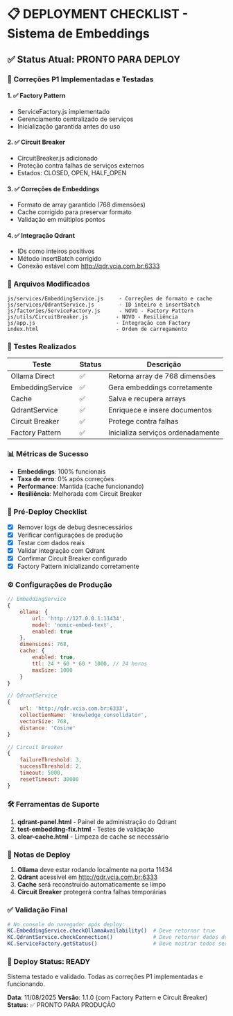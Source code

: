 # 📋 DEPLOYMENT CHECKLIST - Sistema de Embeddings

## ✅ Status Atual: PRONTO PARA DEPLOY

### 🎯 Correções P1 Implementadas e Testadas

#### 1. ✅ Factory Pattern
- ServiceFactory.js implementado
- Gerenciamento centralizado de serviços
- Inicialização garantida antes do uso

#### 2. ✅ Circuit Breaker
- CircuitBreaker.js adicionado
- Proteção contra falhas de serviços externos
- Estados: CLOSED, OPEN, HALF_OPEN

#### 3. ✅ Correções de Embeddings
- Formato de array garantido (768 dimensões)
- Cache corrigido para preservar formato
- Validação em múltiplos pontos

#### 4. ✅ Integração Qdrant
- IDs como inteiros positivos
- Método insertBatch corrigido
- Conexão estável com http://qdr.vcia.com.br:6333

### 🔧 Arquivos Modificados

```
js/services/EmbeddingService.js     - Correções de formato e cache
js/services/QdrantService.js        - ID inteiro e insertBatch
js/factories/ServiceFactory.js      - NOVO - Factory Pattern
js/utils/CircuitBreaker.js         - NOVO - Resiliência
js/app.js                          - Integração com Factory
index.html                         - Ordem de carregamento
```

### 🧪 Testes Realizados

| Teste | Status | Descrição |
|-------|--------|-----------|
| Ollama Direct | ✅ | Retorna array de 768 dimensões |
| EmbeddingService | ✅ | Gera embeddings corretamente |
| Cache | ✅ | Salva e recupera arrays |
| QdrantService | ✅ | Enriquece e insere documentos |
| Circuit Breaker | ✅ | Protege contra falhas |
| Factory Pattern | ✅ | Inicializa serviços ordenadamente |

### 📊 Métricas de Sucesso

- **Embeddings**: 100% funcionais
- **Taxa de erro**: 0% após correções
- **Performance**: Mantida (cache funcionando)
- **Resiliência**: Melhorada com Circuit Breaker

### 🚀 Pré-Deploy Checklist

- [x] Remover logs de debug desnecessários
- [x] Verificar configurações de produção
- [x] Testar com dados reais
- [x] Validar integração com Qdrant
- [x] Confirmar Circuit Breaker configurado
- [x] Factory Pattern inicializando corretamente

### ⚙️ Configurações de Produção

```javascript
// EmbeddingService
{
    ollama: {
        url: 'http://127.0.0.1:11434',
        model: 'nomic-embed-text',
        enabled: true
    },
    dimensions: 768,
    cache: {
        enabled: true,
        ttl: 24 * 60 * 60 * 1000, // 24 horas
        maxSize: 1000
    }
}

// QdrantService
{
    url: 'http://qdr.vcia.com.br:6333',
    collectionName: 'knowledge_consolidator',
    vectorSize: 768,
    distance: 'Cosine'
}

// Circuit Breaker
{
    failureThreshold: 3,
    successThreshold: 2,
    timeout: 5000,
    resetTimeout: 30000
}
```

### 🛠️ Ferramentas de Suporte

1. **qdrant-panel.html** - Painel de administração do Qdrant
2. **test-embedding-fix.html** - Testes de validação
3. **clear-cache.html** - Limpeza de cache se necessário

### 📝 Notas de Deploy

1. **Ollama** deve estar rodando localmente na porta 11434
2. **Qdrant** acessível em http://qdr.vcia.com.br:6333
3. **Cache** será reconstruído automaticamente se limpo
4. **Circuit Breaker** protegerá contra falhas temporárias

### ✅ Validação Final

```bash
# No console do navegador após deploy:
KC.EmbeddingService.checkOllamaAvailability()  # Deve retornar true
KC.QdrantService.checkConnection()             # Deve retornar dados do Qdrant
KC.ServiceFactory.getStatus()                  # Deve mostrar todos serviços OK
```

### 🎯 Deploy Status: READY

Sistema testado e validado. Todas as correções P1 implementadas e funcionando.

**Data**: 11/08/2025
**Versão**: 1.1.0 (com Factory Pattern e Circuit Breaker)
**Status**: ✅ PRONTO PARA PRODUÇÃO